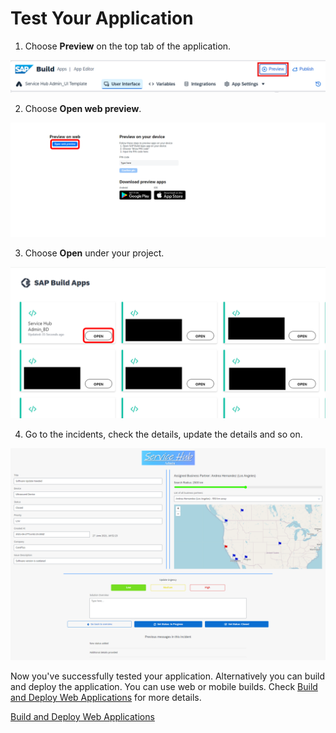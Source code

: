 # Test Your Application

1. Choose **Preview** on the top tab of the application.

![](../screenshots/Picture203.png)

2. Choose **Open web preview**.

![](../screenshots/Picture174.png)

3. Choose **Open** under your project. 

![](../screenshots/Picture175.png)

4. Go to the incidents, check the details, update the details and so on.

![](../screenshots/result.png)

Now you've successfully tested your application. Alternatively you can build and deploy the application. You can use web or mobile builds. Check [Build and Deploy Web Applications](https://help.sap.com/docs/build-apps/service-guide/build-and-deploy-web-applications) for more details.

[Build and Deploy Web Applications](https://help.sap.com/docs/build-apps/service-guide/build-and-deploy-web-applications)
